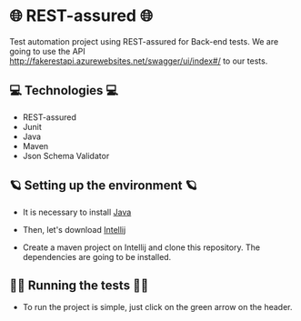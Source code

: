 # 🌐 REST-assured 🌐
Test automation project using REST-assured for Back-end tests. We are going to use the API http://fakerestapi.azurewebsites.net/swagger/ui/index#/ to our tests.

## 💻 Technologies 💻	

- REST-assured
- Junit
- Java
- Maven
- Json Schema Validator

## 🪐	Setting up the environment 🪐

- It is necessary to install [Java](https://www.java.com/pt-BR/download/manual.jsp) 

- Then, let's download [Intellij](https://www.jetbrains.com/pt-br/idea/download/#section=windows)

- Create a maven project on Intellij and clone this repository. The dependencies are going to be installed.

## :running_man: Running the tests :running_woman:

- To run the project is simple, just click on the green arrow on the header. 
